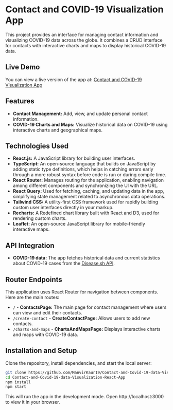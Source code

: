 # Contact and COVID-19 Visualization App

This project provides an interface for managing contact information and visualizing COVID-19 data across the globe. It combines a CRUD interface for contacts with interactive charts and maps to display historical COVID-19 data.

## Live Demo

You can view a live version of the app at: [Contact and COVID-19 Visualization App](https://manvir-kaur-contact-and-covid19-vis.netlify.app/)

## Features

- **Contact Management:** Add, view, and update personal contact information.
- **COVID-19 Charts and Maps:** Visualize historical data on COVID-19 using interactive charts and geographical maps.

## Technologies Used

- **React.js:** A JavaScript library for building user interfaces.
- **TypeScript:** An open-source language that builds on JavaScript by adding static type definitions, which helps in catching errors early through a more robust syntax before code is run or during compile time.
- **React Router:** Manages routing for the application, enabling navigation among different components and synchronizing the UI with the URL.
- **React Query:** Used for fetching, caching, and updating data in the app, simplifying state management related to asynchronous data operations.
- **Tailwind CSS:** A utility-first CSS framework used for rapidly building custom user interfaces directly in your markup.
- **Recharts:** A Redefined chart library built with React and D3, used for rendering custom charts.
- **Leaflet:** An open-source JavaScript library for mobile-friendly interactive maps.

## API Integration

- **COVID-19 data:** The app fetches historical data and current statistics about COVID-19 cases from the [Disease.sh API](https://disease.sh/docs/).

## Router Endpoints

This application uses React Router for navigation between components. Here are the main routes:

- `/` - **ContactsPage:** The main page for contact management where users can view and edit their contacts.
- `/create-contact` - **CreateContactPage:** Allows users to add new contacts.
- `/charts-and-maps` - **ChartsAndMapsPage:** Displays interactive charts and maps with COVID-19 data.

## Installation and Setup

Clone the repository, install dependencies, and start the local server:

```bash
git clone https://github.com/ManvirKaur19/Contact-and-Covid-19-data-Visualization-React-App.git
cd Contact-and-Covid-19-data-Visualization-React-App
npm install
npm start
```
This will run the app in the development mode. Open http://localhost:3000 to view it in your browser.
